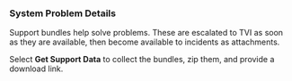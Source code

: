 ### System Problem Details

Support bundles help solve problems. These are escalated to TVI as soon as they are available, then become available to incidents as attachments.

Select **Get Support Data** to collect the bundles, zip them, and provide a download link.


